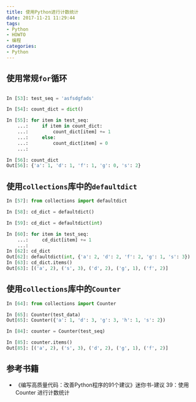 ```yaml
---
title: 使用Python进行计数统计
date: 2017-11-21 11:29:44
tags:
- Python
- HOWTO
- 编程
categories:
- Python
---
```

## 使用常规`for`循环
```python

In [53]: test_seq = 'asfsdgfads'

In [54]: count_dict = dict()

In [55]: for item in test_seq:
    ...:     if item in count_dict:
    ...:         count_dict[item] += 1
    ...:     else:
    ...:         count_dict[item] = 0
    ...:

In [56]: count_dict
Out[56]: {'a': 1, 'd': 1, 'f': 1, 'g': 0, 's': 2}
```
## 使用`collections`库中的`defaultdict`
```python
In [57]: from collections import defaultdict

In [58]: cd_dict = defaultdict()

In [59]: cd_dict = defaultdict(int)

In [60]: for item in test_seq:
    ...:     cd_dict[item] += 1
    ...:
In [62]: cd_dict
Out[62]: defaultdict(int, {'a': 2, 'd': 2, 'f': 2, 'g': 1, 's': 3})
In [63]: cd_dict.items()
Out[63]: [('a', 2), ('s', 3), ('d', 2), ('g', 1), ('f', 2)]
```

## 使用`collections`库中的`Counter`
```python
In [64]: from collections import Counter

In [65]: Counter(test_data)
Out[65]: Counter({'a': 1, 'd': 3, 'g': 3, 'h': 1, 's': 2})

In [84]: counter = Counter(test_seq)

In [85]: counter.items()
Out[85]: [('a', 2), ('s', 3), ('d', 2), ('g', 1), ('f', 2)]
```
## 参考书籍

- 《编写高质量代码：改善Python程序的91个建议》迷你书-建议 39：使用 Counter 进行计数统计